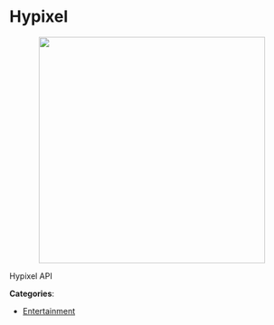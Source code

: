 # Hypixel
<p align="center">
    <img width="400" src="https://raw.githubusercontent.com/apis-list/apis-list/apis/hypixel/logo_256x256.png" />
</p>

Hypixel API



**Categories**:
- [Entertainment](https://github.com/apis-list/apis-list#entertainment)




